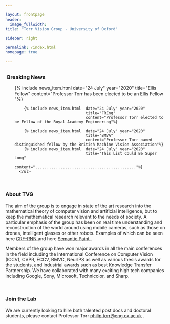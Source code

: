 ```yaml
---

layout: frontpage
header:
  image_fullwidth:
title: "Torr Vision Group - University of Oxford"

sidebar: right

permalink: /index.html
homepage: true

---
```



<div class="row" style= "margin-top: 30px; max-height: 540px; margin-left: 1%">
    <div class="light-section mt-6 mb-6">
      <h3 class="section-title">Breaking News</h3>
      <ul class="timeline col-md-6 off-md-6">
        {% include news_item.html  date="24 July" year="2020"
                                   title="Ellis Fellow"
                                   content="Professor Torr has been elected to be an Ellis Fellow "%}
        
        {% include news_item.html  date="24 July" year="2020"
                                   title="FREng"
                                   content="Professor Torr elected to be Fellow of the Royal Academy Engineering"%}

        {% include news_item.html  date="24 July" year="2020"
                                   title="BMVA"
                                   content="Professor Torr named distinguished fellow by the British Machine Vision Association"%}
        {% include news_item.html  date="24 July" year="2020"
                                   title="This List Could Be Super Long"
                                   content="............................................"%}
      </ul>
  </div>
</div>



<div class="pc dark-section" style="">
  <br>
  <h3 class="section-title"> About TVG </h3> 

The aim of the group is to engage in state of the art research into the mathematical theory of computer vision and artificial intelligence, but to keep the mathematical research relevant to the needs of society. A particular emphasis of the group has been on real time understanding and reconstruction of the world around using mobile cameras, such as those on drones, intelligent glasses or other robots. Examples of which can be seen here <a href="http://www.robots.ox.ac.uk/~szheng/crfasrnndemo"> CRF-RNN </a> and here <a href="https://www.youtube.com/watch?v=z_TcWC7yjj0"> Semantic Paint </a>.

Members of the group have won major awards in all the main conferences in the field including the International Conference on Computer Vision (ICCV), CVPR, ECCV, BMVC, NeurIPS as well as various thesis awards for the students, and industrial awards such as best Knowledge Transfer Partnership. We have collaborated with many exciting high tech companies including Google, Sony, Microsoft, Technicolor, and Sharp.

</div>


<div class="pc light-section" style="">
  <br>
  <h3 class="section-title"> Join the Lab </h3> 

  We are currently looking to hire both talented post docs and doctoral students, please contact Professor Torr <a href="mailto:philip.torr@eng.ox.ac.uk">philip.torr@eng.ox.ac.uk </a>.

</div>
